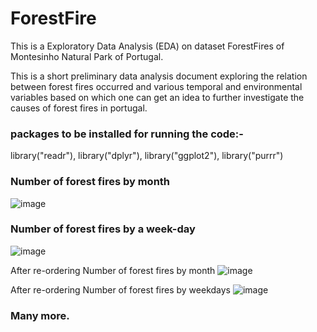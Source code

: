 # ForestFire
This is a Exploratory Data Analysis (EDA) on dataset ForestFires of Montesinho Natural Park of Portugal.

This is a short preliminary data analysis document exploring the relation between forest fires occurred and various temporal and environmental 
variables based on which one can get an idea to further investigate the causes of forest fires in portugal.

### packages to be installed for running the code:-
library("readr"),
library("dplyr"),
library("ggplot2"),
library("purrr")

### Number of forest fires by month
![image](https://user-images.githubusercontent.com/93579606/178116674-4a503d7e-e34c-4905-a371-342978e73b7b.png)

### Number of forest fires by a week-day
![image](https://user-images.githubusercontent.com/93579606/178116712-d9d497a2-a2ae-4ecd-9dca-6e2270b2d558.png)

After re-ordering Number of forest fires by month
![image](https://user-images.githubusercontent.com/93579606/178116859-ac9325c8-0cb1-4131-a235-f6c59419d9b9.png)

After re-ordering Number of forest fires by weekdays
![image](https://user-images.githubusercontent.com/93579606/178116882-f6e5be89-a73e-4228-a842-b626d9fe49d2.png)

### Many more.
